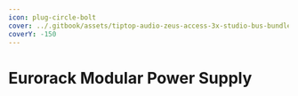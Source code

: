 ```yaml
---
icon: plug-circle-bolt
cover: ../.gitbook/assets/tiptop-audio-zeus-access-3x-studio-bus-bundle.jpg
coverY: -150
---
```


# Eurorack Modular Power Supply

